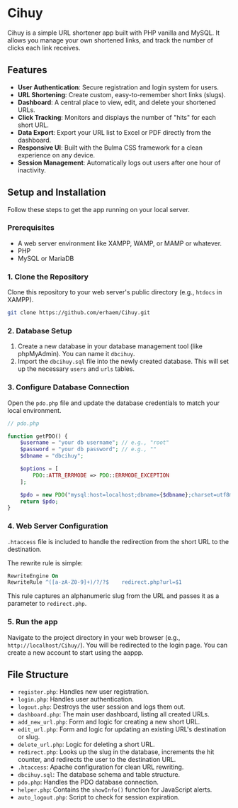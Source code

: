 # Cihuy

Cihuy is a simple URL shortener app built with PHP vanilla and MySQL. It allows you manage your own shortened links, and track the number of clicks each link receives.

## Features

- **User Authentication**: Secure registration and login system for users.
- **URL Shortening**: Create custom, easy-to-remember short links (slugs).
- **Dashboard**: A central place to view, edit, and delete your shortened URLs.
- **Click Tracking**: Monitors and displays the number of "hits" for each short URL.
- **Data Export**: Export your URL list to Excel or PDF directly from the dashboard.
- **Responsive UI**: Built with the Bulma CSS framework for a clean experience on any device.
- **Session Management**: Automatically logs out users after one hour of inactivity.

## Setup and Installation

Follow these steps to get the app running on your local server.

### Prerequisites

- A web server environment like XAMPP, WAMP, or MAMP or whatever.
- PHP
- MySQL or MariaDB

### 1. Clone the Repository

Clone this repository to your web server's public directory (e.g., `htdocs` in XAMPP).

```bash
git clone https://github.com/erhaem/Cihuy.git
```

### 2. Database Setup

1.  Create a new database in your database management tool (like phpMyAdmin). You can name it `dbcihuy`.
2.  Import the `dbcihuy.sql` file into the newly created database. This will set up the necessary `users` and `urls` tables.

### 3. Configure Database Connection

Open the `pdo.php` file and update the database credentials to match your local environment.

```php
// pdo.php

function getPDO() {
	$username = "your db username"; // e.g., "root"
	$password = "your db password"; // e.g., ""
	$dbname = "dbcihuy";

	$options = [
		PDO::ATTR_ERRMODE => PDO::ERRMODE_EXCEPTION
	];

	$pdo = new PDO("mysql:host=localhost;dbname={$dbname};charset=utf8mb4", $username, $password, $options);
	return $pdo;
}
```

### 4. Web Server Configuration

`.htaccess` file is included to handle the redirection from the short URL to the destination.

The rewrite rule is simple:

```apache
RewriteEngine On
RewriteRule ^([a-zA-Z0-9]+)/?/?$ 	redirect.php?url=$1
```

This rule captures an alphanumeric slug from the URL and passes it as a parameter to `redirect.php`.

### 5. Run the app

Navigate to the project directory in your web browser (e.g., `http://localhost/Cihuy/`). You will be redirected to the login page. You can create a new account to start using the aappp.

## File Structure

- `register.php`: Handles new user registration.
- `login.php`: Handles user authentication.
- `logout.php`: Destroys the user session and logs them out.
- `dashboard.php`: The main user dashboard, listing all created URLs.
- `add_new_url.php`: Form and logic for creating a new short URL.
- `edit_url.php`: Form and logic for updating an existing URL's destination or slug.
- `delete_url.php`: Logic for deleting a short URL.
- `redirect.php`: Looks up the slug in the database, increments the hit counter, and redirects the user to the destination URL.
- `.htaccess`: Apache configuration for clean URL rewriting.
- `dbcihuy.sql`: The database schema and table structure.
- `pdo.php`: Handles the PDO database connection.
- `helper.php`: Contains the `showInfo()` function for JavaScript alerts.
- `auto_logout.php`: Script to check for session expiration.
